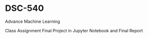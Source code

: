 # DSC-540
Advance Machine Learning

Class Assignment 
Final Project in Jupyter Notebook and Final Report
